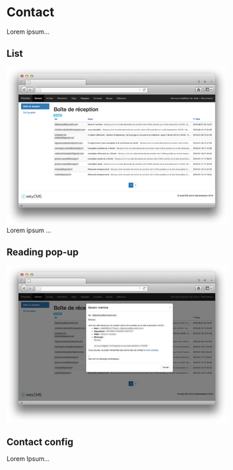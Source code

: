 # Contact

Lorem ipsum...

## List
![](01-img-contact.png)
Lorem ipsum ...

## Reading pop-up

![](02-img-contact-config.png)

## Contact config 



Lorem Ipsum...

